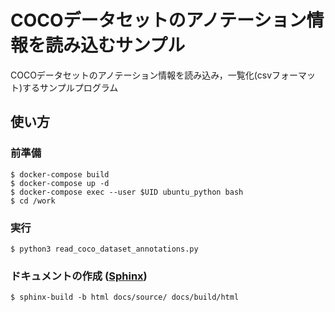 # COCOデータセットのアノテーション情報を読み込むサンプル

COCOデータセットのアノテーション情報を読み込み，一覧化(csvフォーマット)するサンプルプログラム

## 使い方

### 前準備

```
$ docker-compose build
$ docker-compose up -d
$ docker-compose exec --user $UID ubuntu_python bash
$ cd /work
```

### 実行

```
$ python3 read_coco_dataset_annotations.py
```

### ドキュメントの作成 ([Sphinx](https://www.sphinx-doc.org))

```
$ sphinx-build -b html docs/source/ docs/build/html
```

